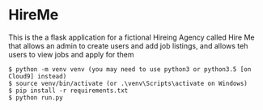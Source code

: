 # HireMe
This is the a flask application for a fictional Hireing Agency called Hire Me that allows an admin to create users and add job listings, and allows teh users to view jobs and apply for them

```
$ python -m venv venv (you may need to use python3 or python3.5 [on Cloud9] instead)
$ source venv/bin/activate (or .\venv\Scripts\activate on Windows)
$ pip install -r requirements.txt 
$ python run.py
```
